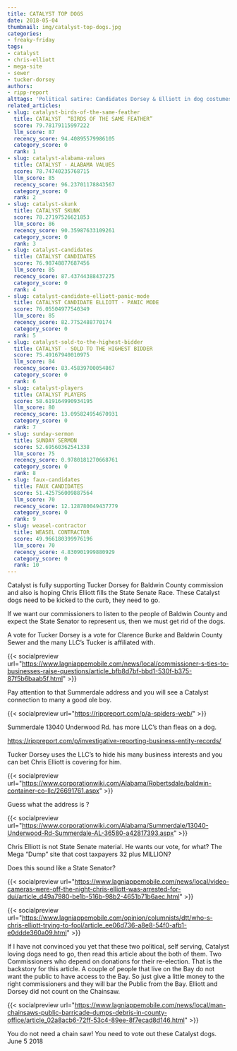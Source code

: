 ```yaml
---
title: CATALYST TOP DOGS
date: 2018-05-04
thumbnail: img/catalyst-top-dogs.jpg
categories:
- freaky-friday
tags:
- catalyst
- chris-elliott
- mega-site
- sewer
- tucker-dorsey
authors:
- ripp-report
alttags: 'Political satire: Candidates Dorsey & Elliott in dog costumes, referencing calls to remove them from Baldwin County elections'
related_articles:
- slug: catalyst-birds-of-the-same-feather
  title: CATALYST  “BIRDS OF THE SAME FEATHER”
  score: 79.78179115997222
  llm_score: 87
  recency_score: 94.40895579986105
  category_score: 0
  rank: 1
- slug: catalyst-alabama-values
  title: CATALYST - ALABAMA VALUES
  score: 78.74740235768715
  llm_score: 85
  recency_score: 96.23701178843567
  category_score: 0
  rank: 2
- slug: catalyst-skunk
  title: CATALYST SKUNK
  score: 78.27197526621853
  llm_score: 86
  recency_score: 90.35987633109261
  category_score: 0
  rank: 3
- slug: catalyst-candidates
  title: CATALYST CANDIDATES
  score: 76.98748877687456
  llm_score: 85
  recency_score: 87.43744388437275
  category_score: 0
  rank: 4
- slug: catalyst-candidate-elliott-panic-mode
  title: CATALYST CANDIDATE ELLIOTT - PANIC MODE
  score: 76.05504977540349
  llm_score: 85
  recency_score: 82.7752488770174
  category_score: 0
  rank: 5
- slug: catalyst-sold-to-the-highest-bidder
  title: CATALYST - SOLD TO THE HIGHEST BIDDER
  score: 75.49167940010975
  llm_score: 84
  recency_score: 83.45839700054867
  category_score: 0
  rank: 6
- slug: catalyst-players
  title: CATALYST PLAYERS
  score: 58.619164990934195
  llm_score: 80
  recency_score: 13.095824954670931
  category_score: 0
  rank: 7
- slug: sunday-sermon
  title: SUNDAY SERMON
  score: 52.69560362541338
  llm_score: 75
  recency_score: 0.9780181270668761
  category_score: 0
  rank: 8
- slug: faux-candidates
  title: FAUX CANDIDATES
  score: 51.425756009887564
  llm_score: 70
  recency_score: 12.128780049437779
  category_score: 0
  rank: 9
- slug: weasel-contractor
  title: WEASEL CONTRACTOR
  score: 49.966180399976196
  llm_score: 70
  recency_score: 4.830901999880929
  category_score: 0
  rank: 10
---
```

Catalyst is fully supporting Tucker Dorsey for Baldwin County commission and also is hoping Chris Elliott fills the State Senate Race. These Catalyst dogs need to be kicked to the curb, they need to go.

If we want our commissioners to listen to the people of Baldwin County and expect the State Senator to represent us, then we must get rid of the dogs.

A vote for Tucker Dorsey is a vote for Clarence Burke and Baldwin County Sewer and the many LLC’s Tucker is affiliated with.

{{< socialpreview url="https://www.lagniappemobile.com/news/local/commissioner-s-ties-to-businesses-raise-questions/article_bfb8d7bf-bbd1-530f-b375-87f5b6baab5f.html" >}}

Pay attention to that Summerdale address and you will see a Catalyst connection to many a good ole boy.

{{< socialpreview url="https://rippreport.com/p/a-spiders-web/" >}}


Summerdale 13040 Underwood Rd. has more LLC’s than fleas on a dog.

https://rippreport.com/p/investigative-reporting-business-entity-records/

Tucker Dorsey uses the LLC’s to hide his many business interests and you can bet Chris Elliott is covering for him.

{{< socialpreview url="https://www.corporationwiki.com/Alabama/Robertsdale/baldwin-container-co-llc/26691761.aspx" >}}


Guess what the address is ?

{{< socialpreview url="https://www.corporationwiki.com/Alabama/Summerdale/13040-Underwood-Rd-Summerdale-AL-36580-a42817393.aspx" >}}

Chris Elliott is not State Senate material. He wants our vote, for what? The Mega “Dump” site that cost taxpayers 32 plus MILLION?

Does this sound like a State Senator?

{{< socialpreview url="https://www.lagniappemobile.com/news/local/video-cameras-were-off-the-night-chris-elliott-was-arrested-for-dui/article_d49a7980-be1b-516b-98b2-4651b71b6aec.html" >}}

{{< socialpreview url="https://www.lagniappemobile.com/opinion/columnists/dtt/who-s-chris-elliott-trying-to-fool/article_ee06d736-a8e8-54f0-afb1-e0ddde360a09.html" >}}

If I have not convinced you yet that these two political, self serving, Catalyst loving dogs need to go, then read this article about the both of them. Two Commissioners who depend on donations for their re-election. That is the backstory for this article. A couple of people that live on the Bay do not want the public to have access to the Bay. So just give a little money to the right commissioners and they will bar the Public from the Bay. Elliott and Dorsey did not count on the Chainsaw.

{{< socialpreview url="https://www.lagniappemobile.com/news/local/man-chainsaws-public-barricade-dumps-debris-in-county-office/article_02a8acb6-72ff-53c4-89ee-8f7ecad8d146.html" >}}

You do not need a chain saw! You need to vote out these Catalyst dogs. June 5 2018

